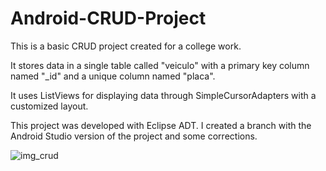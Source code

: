 # Android-CRUD-Project

This is a basic CRUD project created for a college work. 

It stores data in a single table called "veiculo" with a primary key column named "_id" and a unique column named "placa".

It uses ListViews for displaying data through SimpleCursorAdapters with a customized layout.

This project was developed with Eclipse ADT. I created a branch with the Android Studio version of the project and some corrections.

![img_crud](https://user-images.githubusercontent.com/7092619/45225648-6f2da880-b293-11e8-9d88-00eccb66b285.jpg)

